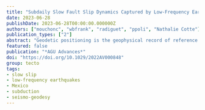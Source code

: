 ```yaml
---
title: "Subdaily Slow Fault Slip Dynamics Captured by Low-Frequency Earthquakes"
date: 2023-06-28
publishDate: 2023-06-28T00:00:00.000000Z
authors: ["mouchonc", "wbfrank", "radiguet", "ppoli", "Nathalie Cotte"]
publication_types: ["2"]
abstract: "Geodetic positioning is the geophysical record of reference for slow slip events, but typical daily solutions limit studies of the evolution of slow slip to its long-term dynamics. Accompanying seismic low-frequency earthquakes located precisely in time and space provide an opportunity to image slow slip dynamics at subdaily time scales. Here we show that a high-resolution time history of low-frequency earthquake fault slip alone can reproduce the geodetic record of slow slip that we observe to be dominated by subdaily fault slip dynamics. However, a simple linear model cannot accommodate the complex dynamics present throughout the slow slip cycle, and an analysis of different phases of the slow slip cycle shows that the ratio of geodetic to seismic fault slip varies as a function of time. This suggests that the low-frequency earthquake source region saturates as slow slip grows in moment and area. We propose that rheological heterogeneities at the plate boundary associated with low-frequency earthquakes do not play a significant role in the slow slip rupture process, thus implying that their activity is incidental to the driving aseismic slip."
featured: false
publication: "*AGU Advances*"
doi: "https://doi.org/10.1029/2022AV000848"
group: tecto
tags:
- slow slip
- low-frequency earthquakes
- Mexico
- subduction
- seismo-geodesy
---
```


